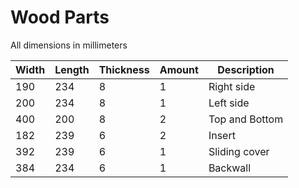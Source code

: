 # Wood Parts

All dimensions in millimeters

| Width | Length | Thickness | Amount | Description |
|--------|--------|--------|--------|--------|
| 190 | 234 | 8 | 1 | Right side |
| 200 | 234 | 8 | 1 | Left side |
| 400 | 200 | 8 | 2 | Top and Bottom |
| 182 | 239 | 6 | 2 | Insert |
| 392 | 239 | 6 | 1 | Sliding cover |
| 384 | 234 | 6 | 1 | Backwall |
